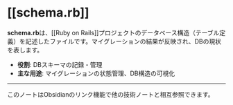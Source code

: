 # [[schema.rb]]

**schema.rb**は、[[Ruby on Rails]]プロジェクトのデータベース構造（テーブル定義）を記述したファイルです。マイグレーションの結果が反映され、DBの現状を表します。

- **役割**: DBスキーマの記録・管理
- **主な用途**: マイグレーションの状態管理、DB構造の可視化

---

このノートはObsidianのリンク機能で他の技術ノートと相互参照できます。 